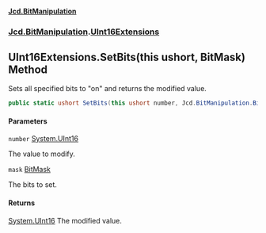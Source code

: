 #### [Jcd.BitManipulation](index.md 'index')

### [Jcd.BitManipulation](Jcd.BitManipulation.md 'Jcd.BitManipulation').[UInt16Extensions](Jcd.BitManipulation.UInt16Extensions.md 'Jcd.BitManipulation.UInt16Extensions')

## UInt16Extensions.SetBits(this ushort, BitMask) Method

Sets all specified bits to "on" and returns the modified value.

```csharp
public static ushort SetBits(this ushort number, Jcd.BitManipulation.BitMask mask);
```

#### Parameters

<a name='Jcd.BitManipulation.UInt16Extensions.SetBits(thisushort,Jcd.BitManipulation.BitMask).number'></a>

`number` [System.UInt16](https://docs.microsoft.com/en-us/dotnet/api/System.UInt16 'System.UInt16')

The value to modify.

<a name='Jcd.BitManipulation.UInt16Extensions.SetBits(thisushort,Jcd.BitManipulation.BitMask).mask'></a>

`mask` [BitMask](Jcd.BitManipulation.BitMask.md 'Jcd.BitManipulation.BitMask')

The bits to set.

#### Returns

[System.UInt16](https://docs.microsoft.com/en-us/dotnet/api/System.UInt16 'System.UInt16')
The modified value.